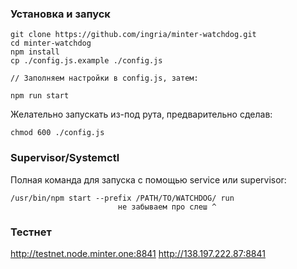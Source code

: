 ### Установка и запуск
```
git clone https://github.com/ingria/minter-watchdog.git
cd minter-watchdog
npm install
cp ./config.js.example ./config.js

// Заполняем настройки в config.js, затем:

npm run start
```

Желательно запускать из-под рута, предварительно сделав:

```
chmod 600 ./config.js
```

### Supervisor/Systemctl
Полная команда для запуска с помощью service или supervisor:

```
/usr/bin/npm start --prefix /PATH/TO/WATCHDOG/ run
                        не забываем про слеш ^
```

### Тестнет
http://testnet.node.minter.one:8841
http://138.197.222.87:8841
